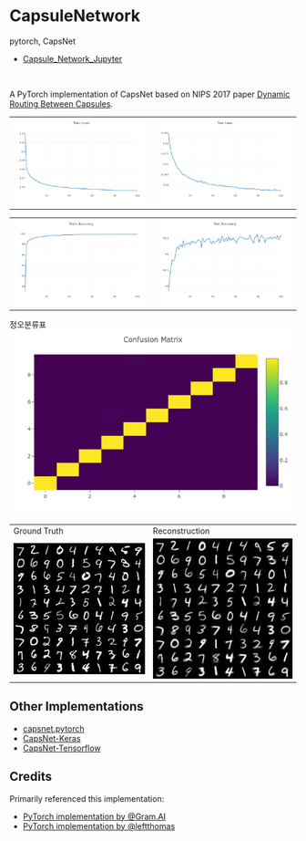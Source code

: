 # CapsuleNetwork
pytorch, CapsNet
- [Capsule_Network_Jupyter](https://github.com/suhoy901/CapsuleNetwork/blob/master/CapsuleNetwork.ipynb)
<br>

A PyTorch implementation of CapsNet based on NIPS 2017 paper [Dynamic Routing Between Capsules](https://arxiv.org/abs/1710.09829).


<table>
  <tr>
    <td>
     <img src="caps_result/train_loss.png"/>
    </td>
    <td>
     <img src="caps_result/test_loss.png"/>
    </td>
  </tr>
</table>
<table>
  <tr>
    <td>
     <img src="caps_result/train_accuracy.png"/>
    </td>
    <td>
     <img src="caps_result/test_accuracy.png"/>
    </td>
  </tr>
</table>

정오분류표
<img src="caps_result/confusion_matrix.png"/>

<table>
  <tr>
    <td style="text-align: middle;">Ground Truth</td>
    <td style="text-align: middle;">Reconstruction</td>
  </tr>
  <tr>
    <td>
     <img src="caps_result/ground_truth.jpeg"/>
    </td>
    <td>
     <img src="caps_result/reconstruction.jpeg"/>
    </td>
  </tr>
</table>

## Other Implementations
- [capsnet.pytorch](https://github.com/andreaazzini/capsnet.pytorch.git)
- [CapsNet-Keras](https://github.com/naturomics/XifengGuo/CapsNet-Keras.git)
- [CapsNet-Tensorflow](https://github.com/naturomics/CapsNet-Tensorflow.git)

## Credits
Primarily referenced this implementation:
- [PyTorch implementation by @Gram.AI](https://github.com/gram-ai/capsule-networks)
- [PyTorch implementation by @leftthomas](https://github.com/leftthomas/CapsNet)
